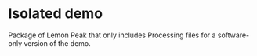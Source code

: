 # Isolated demo 

Package of Lemon Peak that only includes Processing files for a software-only version of the demo.
